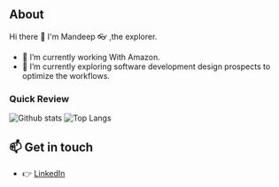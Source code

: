 ## About

Hi there 👋 I'm Mandeep :eyeglasses: ,the explorer.
- 🔭 I’m currently working With Amazon.
- 🌱 I’m currently exploring software development design prospects to optimize the workflows.

### Quick Review

![Github stats](https://github-readme-stats.vercel.app/api?username=msdeep14&theme=tokyonight&count_private=true&show_icons=true) ![Top Langs](https://github-readme-stats.vercel.app/api/top-langs/?username=msdeep14&layout=compact&theme=tokyonight)

## :mailbox: Get in touch
*  :point_right:  <a href="https://www.linkedin.com/in/msdeep14">LinkedIn </a> 


<!--
Here are some ideas to get you started:

- 🔭 I’m currently working on ...
- 🌱 I’m currently learning ...
- 👯 I’m looking to collaborate on ...
- 🤔 I’m looking for help with ...
- 💬 Ask me about ...
- 📫 How to reach me: ...
- 😄 Pronouns: ...
- ⚡ Fun fact: ...
-->
